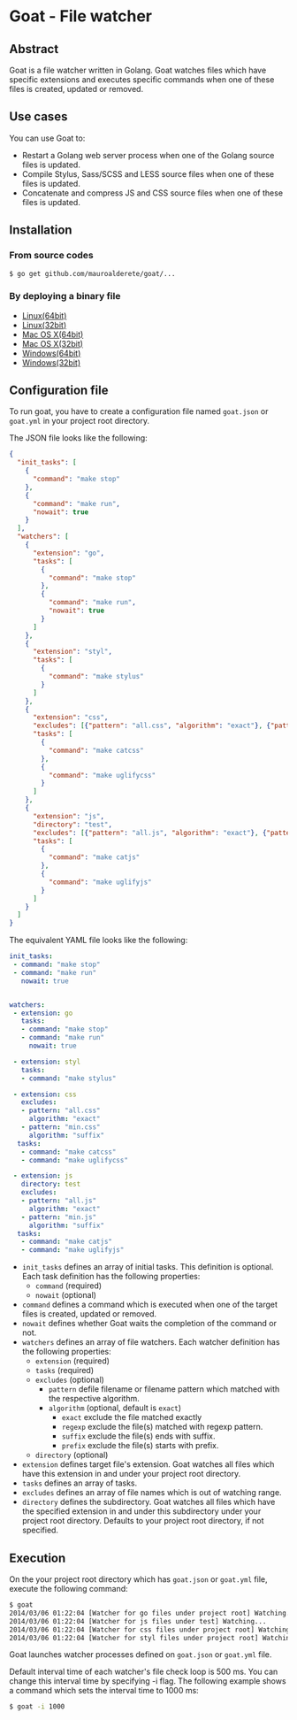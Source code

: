 # Goat - File watcher

## Abstract

Goat is a file watcher written in Golang. Goat watches files which have specific extensions and executes specific commands when one of these files is created, updated or removed.

## Use cases

You can use Goat to:

* Restart a Golang web server process when one of the Golang source files is updated.
* Compile Stylus, Sass/SCSS and LESS source files when one of these files is updated.
* Concatenate and compress JS and CSS source files when one of these files is updated.

## Installation

### From source codes

```sh
$ go get github.com/mauroalderete/goat/...
```

### By deploying a binary file

* [Linux(64bit)](https://s3-ap-northeast-1.amazonaws.com/yosssi/goat/linux_amd64/goat)
* [Linux(32bit)](https://s3-ap-northeast-1.amazonaws.com/yosssi/goat/linux_386/goat)
* [Mac OS X(64bit)](https://s3-ap-northeast-1.amazonaws.com/yosssi/goat/darwin_amd64/goat)
* [Mac OS X(32bit)](https://s3-ap-northeast-1.amazonaws.com/yosssi/goat/darwin_386/goat)
* [Windows(64bit)](https://s3-ap-northeast-1.amazonaws.com/yosssi/goat/windows_amd64/goat.exe)
* [Windows(32bit)](https://s3-ap-northeast-1.amazonaws.com/yosssi/goat/windows_386/goat.exe)

## Configuration file

To run goat, you have to create a configuration file named `goat.json` or `goat.yml` in your project root directory.

The JSON file looks like the following:

```json
{
  "init_tasks": [
    {
      "command": "make stop"
    },
    {
      "command": "make run",
      "nowait": true
    }
  ],
  "watchers": [
    {
      "extension": "go",
      "tasks": [
        {
          "command": "make stop"
        },
        {
          "command": "make run",
          "nowait": true
        }
      ]
    },
    {
      "extension": "styl",
      "tasks": [
        {
          "command": "make stylus"
        }
      ]
    },
    {
      "extension": "css",
      "excludes": [{"pattern": "all.css", "algorithm": "exact"}, {"pattern": "min.css", "algorithm": "suffix"}],
      "tasks": [
        {
          "command": "make catcss"
        },
        {
          "command": "make uglifycss"
        }
      ]
    },
    {
      "extension": "js",
      "directory": "test",
      "excludes": [{"pattern": "all.js", "algorithm": "exact"}, {"pattern": "min.js", "algorithm": "suffix"}],
      "tasks": [
        {
          "command": "make catjs"
        },
        {
          "command": "make uglifyjs"
        }
      ]
    }
  ]
}
```


The equivalent YAML file looks like the following:
```yaml
init_tasks:
 - command: "make stop"
 - command: "make run"
   nowait: true


watchers:
 - extension: go
   tasks:
   - command: "make stop"
   - command: "make run"
     nowait: true

 - extension: styl
   tasks:
   - command: "make stylus"

 - extension: css
   excludes:
   - pattern: "all.css"
     algorithm: "exact"
   - pattern: "min.css"
     algorithm: "suffix"
  tasks:
   - command: "make catcss"
   - command: "make uglifycss"

 - extension: js
   directory: test
   excludes:
   - pattern: "all.js"
     algorithm: "exact"
   - pattern: "min.js"
     algorithm: "suffix"
  tasks:
   - command: "make catjs"
   - command: "make uglifyjs"
```

* `init_tasks` defines an array of initial tasks. This definition is optional. Each task definition has the following properties:
  * `command` (required)
  * `nowait` (optional)
* `command` defines a command which is executed when one of the target files is created, updated or removed.
* `nowait` defines whether Goat waits the completion of the command or not.
* `watchers` defines an array of file watchers. Each watcher definition has the following properties:
  * `extension` (required)
  * `tasks` (required)
  * `excludes` (optional)
    * `pattern` defile filename or filename pattern which matched with the respective algorithm.
    * `algorithm` (optional, default is `exact`)
      * `exact` exclude the file matched exactly
      * `regexp` exclude the file(s) matched with regexp pattern.
      * `suffix` exclude the file(s) ends with suffix.
      * `prefix` exclude the file(s) starts with prefix.
  * `directory` (optional)
* `extension` defines target file's extension. Goat watches all files which have this extension in and under your project root directory.
* `tasks` defines an array of tasks.
* `excludes` defines an array of file names which is out of watching range.
* `directory` defines the subdirectory. Goat watches all files which have the specified extension in and under this subdirectory under your project root directory. Defaults to your project root directory, if not specified.

## Execution

On the your project root directory which has `goat.json` or `goat.yml` file, execute the following command:

```sh
$ goat
2014/03/06 01:22:04 [Watcher for go files under project root] Watching...
2014/03/06 01:22:04 [Watcher for js files under test] Watching...
2014/03/06 01:22:04 [Watcher for css files under project root] Watching...
2014/03/06 01:22:04 [Watcher for styl files under project root] Watching...
```

Goat launches watcher processes defined on `goat.json` or `goat.yml` file.

Default interval time of each watcher's file check loop is 500 ms. You can change this interval time by specifying -i flag. The following example shows a command which sets the interval time to 1000 ms:

```sh
$ goat -i 1000
```
